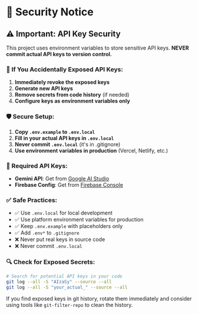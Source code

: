# 🔐 Security Notice

## ⚠️ Important: API Key Security

This project uses environment variables to store sensitive API keys. **NEVER commit actual API keys to version control.**

### 🚨 If You Accidentally Exposed API Keys:

1. **Immediately revoke the exposed keys**
2. **Generate new API keys**
3. **Remove secrets from code history** (if needed)
4. **Configure keys as environment variables only**

### 🛡️ Secure Setup:

1. **Copy `.env.example` to `.env.local`**
2. **Fill in your actual API keys in `.env.local`**
3. **Never commit `.env.local`** (it's in .gitignore)
4. **Use environment variables in production** (Vercel, Netlify, etc.)

### 🔑 Required API Keys:

- **Gemini API**: Get from [Google AI Studio](https://aistudio.google.com/app/apikey)
- **Firebase Config**: Get from [Firebase Console](https://console.firebase.google.com/)

### ✅ Safe Practices:

- ✅ Use `.env.local` for local development
- ✅ Use platform environment variables for production
- ✅ Keep `.env.example` with placeholders only
- ✅ Add `.env*` to `.gitignore`
- ❌ Never put real keys in source code
- ❌ Never commit `.env.local`

### 🔍 Check for Exposed Secrets:

```bash
# Search for potential API keys in your code
git log --all -S "AIzaSy" --source --all
git log --all -S "your_actual_" --source --all
```

If you find exposed keys in git history, rotate them immediately and consider using tools like `git-filter-repo` to clean the history.
